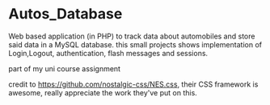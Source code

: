 # Autos_Database
Web based application (in PHP) to track data about automobiles and store said data in a MySQL database.
this small projects shows implementation of Login,Logout, authentication, flash messages and sessions.

part of my uni course assignment

credit to https://github.com/nostalgic-css/NES.css, their CSS framework is awesome, really appreciate the work they've put on this.
